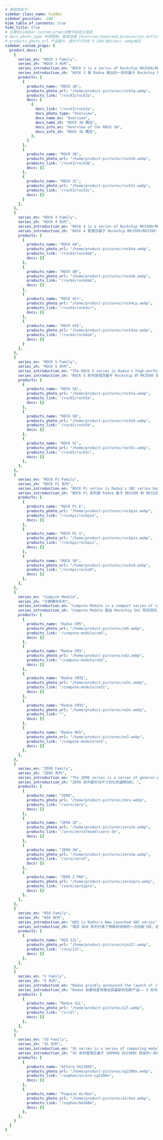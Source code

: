 ```yaml
---
# 源信息如下
sidebar_class_name: hidden
sidebar_position: -100
hide_table_of_contents: true
hide_title: true
# 主要在sidebar_custom_props对象中自定义信息
# docs_photo_type 作用图标，取值范围 [Overview,Download,Accessories,GettingStart,Certification,SystemConfigrations]
# products_photo_url 产品图片，图片尺寸330 X 150(找Vicky)，webp格式
sidebar_custom_props: { 
  product_docs: [
    {
      series_en: "ROCK 3 Family",
      series_zh: "ROCK 3 系列",
      series_introduction_en: "ROCK 3 is a series of Rockchip RK3566/RK3568 based SBC(Single Board Computer) by Radxa. It can run android or some Linux distributions.",
      series_introduction_zh: "ROCK 3 是 Radxa 推出的一系列基于 Rockchip RK3566/RK3568 的 SBC（单板计算机）。它可以运行安卓或某些 Linux 发行版。",
      products: [
        {
          products_name: "ROCK 3A",
          products_photo_url: "/home/product-pictures/rock3a.webp",
          products_link: "/rock3/rock3a",
          docs: [
            {
              docs_link: "/rock3/rock3a",
              docs_photo_type: "Overview",
              docs_name_en: "Overview",
              docs_name_zh: "ROCK 3A 概览",
              docs_info_en: "Overview of the ROCK 3A",
              docs_info_zh: "ROCK 3A 概览",
            },
          ]
        }, 
        {
          products_name: "ROCK 3B",
          products_photo_url: "/home/product-pictures/rock3b.webp",
          products_link: "/rock3/rock3b",
          docs: []
        },
        {
          products_name: "ROCK 3C",
          products_photo_url: "/home/product-pictures/rock3c.webp",
          products_link: "/rock3/rock3c",
          docs: []
        }
      ],
    },
    {
      series_en: "ROCK 4 Family",
      series_zh: "ROCK 4 系列",
      series_introduction_en: "ROCK 4 is a series of Rockchip RK3399/RK3399-T/OP1 based SBC(Single Board Computer) in a small form factor by Radxa. It can run android or some Linux distributions as well as BSD distributions.",
      series_introduction_zh: "ROCK 4 是瑞莎基于 Rockchip RK3399/RK3399-T/OP1 开发的一系列 SBC（单板计算机)。 他们可以用来运行 Android 或一些 Linux 发行版以及 BSD 发行版。",
      products: [
        {
          products_name: "ROCK 4A",
          products_photo_url: "/home/product-pictures/rock4a.webp",
          products_link: "/rock4/rock4ab",
          docs: []
        },
        {
          products_name: "ROCK 4B",
          products_photo_url: "/home/product-pictures/rock4b.webp",
          products_link: "/rock4/rock4ab",
          docs: []
        },
        {
          products_name: "ROCK 4C+",
          products_photo_url: "/home/product-pictures/rock4cp.webp",
          products_link: "/rock4/rock4c+",
          docs: []
        },
        {
          products_name: "ROCK 4SE",
          products_photo_url: "/home/product-pictures/rock4se.webp",
          products_link: "/rock4/rock4se",
          docs: []
        }
      ],
    },
    {
      series_en: "ROCK 5 Family",
      series_zh: "ROCK 5 系列",
      series_introduction_en: "The ROCK 5 series is Radxa's high-performance SBC for server, AI computing and IoT scenarios based on Rockchip's RK3588 and RK3588-S high-end SoC solutions.",
      series_introduction_zh: "ROCK 5 系列是瑞莎基于 Rockchip 的 RK3588 及 RK3588-S 高端 SoC 解决方案开发的可用于服务器、AI 计算及物联网等场景的高性能 SBC。",
      products: [
        {
          products_name: "ROCK 5A",
          products_photo_url: "/home/product-pictures/rock5a.webp",
          products_link: "/rock5/rock5a",
          docs: []
        },
        {
          products_name: "ROCK 5B",
          products_photo_url: "/home/product-pictures/rock5b.webp",
          products_link: "/rock5/rock5b",
          docs: []
        },
        {
          products_name: "ROCK 5C",
          products_photo_url: "/home/product-pictures/rock5c.webp",
          products_link: "/rock5/rock5c",
          docs: []
        },
      ],
    },
    {
      series_en: "ROCK Pi Family",
      series_zh: "ROCK Pi 系列",
      series_introduction_en: "ROCK Pi series is Radxa's SBC series based on RK3308 and RK3328.",
      series_introduction_zh: "ROCK Pi 系列是 Radxa 基于 RK3308 和 RK3328 研发的 SBC 系列。",
      products: [
        {
          products_name: "ROCK Pi E",
          products_photo_url: "/home/product-pictures/rockpie.webp",
          products_link: "/rockpi/rockpie",
          docs: []
        },
        {
          products_name: "ROCK Pi S",
          products_photo_url: "/home/product-pictures/rockpis.webp",
          products_link: "/rockpi/rockpis",
          docs: []
        },
        {
          products_name: "ROCK S0",
          products_photo_url: "/home/product-pictures/rocks0.webp",
          products_link: "/rockpi/rocks0",
          docs: []
        },
      ],
    },
    {
      series_en: "Compute Module",
      series_zh: "计算模块系列",
      series_introduction_en: "Compute Module is a compact series of computing modules implemented by Rockchip SoC, known for their small size and compact layout.",
      series_introduction_zh: "Compute Module 是由 Rockchip SoC 所实现的，具有小尺寸和紧凑布局的计算模块系列。",
      products: [
        {
          products_name: "Radxa CM5",
          products_photo_url: "/home/product-pictures/cm5.webp",
          products_link: "/compute-module/cm5",
          docs: []
        },
        {
          products_name: "Radxa CM3",
          products_photo_url: "/home/product-pictures/cm3.webp",
          products_link: "/compute-module/cm3",
          docs: []
        },
        {
          products_name: "Radxa CM3I",
          products_photo_url: "/home/product-pictures/cm3i.webp",
          products_link: "/compute-module/cm3i",
          docs: []
        },
        {
          products_name: "Radxa CM3S",
          products_photo_url: "/home/product-pictures/cm3s.webp",
          products_link: "",
          docs: []
        },
        {
          products_name: "Radxa NX5",
          products_photo_url: "/home/product-pictures/nx5.webp",
          products_link: "/compute-module/nx5",
          docs: []
        },
      ],
    },
    {
      series_en: "ZERO Family",
      series_zh: "ZERO 系列",
      series_introduction_en: "The ZERO series is a series of general-purpose SBCs designed for size optimization.",
      series_introduction_zh: "ZERO 系列是针对尺寸优化的通用SBC。",
      products: [
        {
          products_name: "ZERO",
          products_photo_url: "/home/product-pictures/zero.webp",
          products_link: "/zero/zero",
          docs: []
        },
        {
          products_name: "ZERO 3E",
          products_photo_url: "/home/product-pictures/zero3e.webp",
          products_link: "/zero/zero3?model=zero-3e",
          docs: []
        },
        {
          products_name: "ZERO 3W",
          products_photo_url: "/home/product-pictures/zero3w.webp",
          products_link: "/zero/zero3",
          docs: []
        },
        {
          products_name: "ZERO 2 PRO",
          products_photo_url: "/home/product-pictures/zero2pro.webp",
          products_link: "/zero/zero2pro",
          docs: []
        },
      ],
    },
    {
      series_en: "NIO Family",
      series_zh: "NIO 系列",
      series_introduction_en: "NIO is Radxa's New Launched SBC series",
      series_introduction_zh: "瑞莎 NIO 系列代表了物联网领域的一次创新飞跃，这些单板计算机基于联发科的 Genio 物联网系统平台打造，专为满足不同级别的物联网应用需求而设计。NIO 系列集低功耗、高性能、丰富的多媒体功能和独立AI处理器于一体，为用户提供多样化选择，以适应不同的应用场景。",
      products: [
        {
          products_name: "NIO 12L",
          products_photo_url: "/home/product-pictures/nio12l.webp",
          products_link: "/nio/12l",
          docs: []
        },
      ],
    },
    {
      series_en: "X Family",
      series_zh: "X 系列",
      series_introduction_en: "Radxa proudly announced the launch of its latest innovative product, the X series, a single board computer (SBC) series based on the X86 platform. These revolutionary devices are not only based on the powerful X86 architecture, but also fully support UEFI BIOS, making them perfectly compatible with all standard X86 operating systems. Whether it's Windows 10, Windows 11, Ubuntu, or OpenWRT X86, the X series can easily handle it.",
      series_introduction_zh: "Radxa 自豪地宣布推出其最新的创新产品—— X 系列，这是一个基于 X86 平台的单板计算机 (SBC) 系列。这些革命性的设备不仅基于强大的 X86 架构，而且完全支持 UEFI BIOS，使其与所有标准的 X86 操作系统完美兼容。不论是 Windows 10、Windows 11、Ubuntu 还是 OpenWRT X86，X 系列都能轻松驾驭。",
      products: [
        {
          products_name: "Radxa X2L",
          products_photo_url: "/home/product-pictures/x2l.webp",
          products_link: "/x/x2l",
          docs: []
        },
      ],
    },
    {
      series_en: "SG Family",
      series_zh: "SG 系列",
      series_introduction_en: "SG series is a series of computing modules and edge computing boxes developed by Renesas based on SOPHGO SG2300X. It has up to 32TOPS@INT8 computing power, powerful and complete deep learning toolchain, and up to 32-channel video processing capability. It is widely used and highly reliable.",
      series_introduction_zh: "SG 系列是瑞莎基于 SOPHGO SG2300X 研发的一系列计算模块和边缘智算盒子。它有高达32TOPS@INT8的算力， 具备强大完备的深度学习工具链、最高达32路视频处理能力。用途广泛，可靠性高。",
      products: [
        {
          products_name: "AICore SG2300X",
          products_photo_url: "/home/product-pictures/sg2300x.webp",
          products_link: "/sophon/aicore-sg2300x",
          docs: []
        },
        {
          products_name: "Fogwise AirBox",
          products_photo_url: "/home/product-pictures/airbox.webp",
          products_link: "/sophon/bm168m",
          docs: []
        },
      ],
    }
  ]
}
---
```

